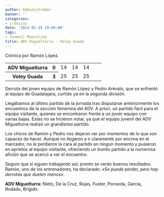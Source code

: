 ```yaml
---
author: Administrador
banner: ''
categories:
- crónicas
date: '2013-01-19 19:00:00'
tags:
- Juvenil Masculino
title: ADV Miguelturra - Voley Guada
---
```


Crónica por Ramón López.

<table>
  <tr>
	 <th>ADV Miguelturra</th><th>0</th>
	 <td>14</td><td>14</td><td>14</td><td></td><td></td>
  </tr>
  <tr>
	 <th>Voley Guada</th><th>3</th>
	 <td>25</td><td>25</td><td>25</td><td></td><td></td>
  </tr>
</table>

Derrota del joven equipo de Ramón López y Pedro Arévalo, que se
enfrentó al equipo de Guadalajara, curtido ya en la segunda división.

Llegábamos al último partido de la jornada tras disputarse
anteriormente los encuentros de la sección femenina del ADV. A priori,
un partido fácil para el equipo visitante, quienes se encontraron
frente a un joven equipo con varias bajas. Éstas no se hicieron notar,
ya que el equipo juvenil del ADV Miguelturra realizó un grandísimo
partido.

Los chicos de Ramón y Pedro nos dejaron ver por momentos de lo que son
capaces de hacer. Aunque no llegaron a ir claramente por encima en el
marcador, no le perdieron la cara al partido en ningún momento y
pusieron en aprietos al equipo visitante, ofreciendo un bonito partido
a la numerosa afición que se acercó a ver el encuentro.

Seguro que si siguen trabajando así; pronto se verán buenos
resultados. Ramón, uno de los entrenadores, ha declarado: *«Se
puede perder, pero hay derrotas que duelen menos»*.

**ADV Miguelturra:** Nieto, De la Cruz, Rojas, Fuster,
Ponsoda, García, Rodado, Brígido.
